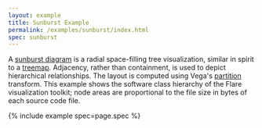```yaml
---
layout: example
title: Sunburst Example
permalink: /examples/sunburst/index.html
spec: sunburst
---
```


A [sunburst diagram](http://www.cc.gatech.edu/gvu/ii/sunburst/) is a radial space-filling tree visualization, similar in spirit to a [treemap](../treemap). Adjacency, rather than containment, is used to depict hierarchical relationships. The layout is computed using Vega's [partition](../../docs/transforms/partition) transform. This example shows the software class hierarchy of the Flare visualization toolkit; node areas are proportional to the file size in bytes of each source code file.

{% include example spec=page.spec %}

